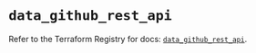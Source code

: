 # `data_github_rest_api`

Refer to the Terraform Registry for docs: [`data_github_rest_api`](https://registry.terraform.io/providers/integrations/github/6.7.3/docs/data-sources/rest_api).
